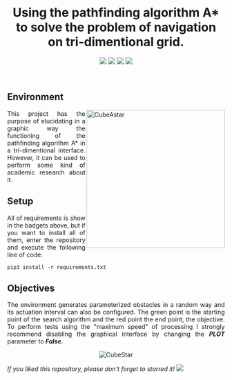 <h1 align="center">Using the pathfinding algorithm A* to solve the problem of navigation on tri-dimentional grid.</h1>

<p align="center"> 
  <img src="https://img.shields.io/badge/Matplotlib-v3.3.1-blue"/>
  <img src="https://img.shields.io/badge/Numpy-v1.18.2-blue"/>
  <img src="https://img.shields.io/badge/Tqdm-v4.42.1-blue"/>
  <img src="https://img.shields.io/badge/Pandas-v1.1.2-blue"/>
</p>
<br/>

## Environment
<p align="justify"> 
  <img src="https://i.imgur.com/IlQDpai.png" alt="CubeAstar" align="right" width="320">
  <a>This project has the purpose of elucidating in a graphic way the functioning of the pathfinding algorithm A* in a tri-dimentional interface. However, it can be used to perform some kind of academic research about it.</a>  
</p>
  

## Setup
<p align="justify"> 
 <a>All of requirements is show in the badgets above, but if you want to install all of them, enter the repository and execute the following line of code:</a>
</p>

```shell
pip3 install -r requirements.txt
```

## Objectives
<p align="justify"> 
  The environment generates parameterized obstacles in a random way and its actuation interval can also be configured. The green point is the starting point of the search algorithm and the red point the end point, the objective. To perform tests using the "maximum speed" of processing I strongly recommend disabling the graphical interface by changing the <i><b>PLOT</b></i> parameter to <i><b>False</b></i>.
</p>

<p align="center"> 
  <img src="media/cubestar.gif" alt="CubeStar"/>
  
  <a><em>If you liked this repository, please don't forget to starred it!</em></a>
  <img src="https://img.shields.io/github/stars/victorkich/CubeAstar?style=social"/>
</p>
